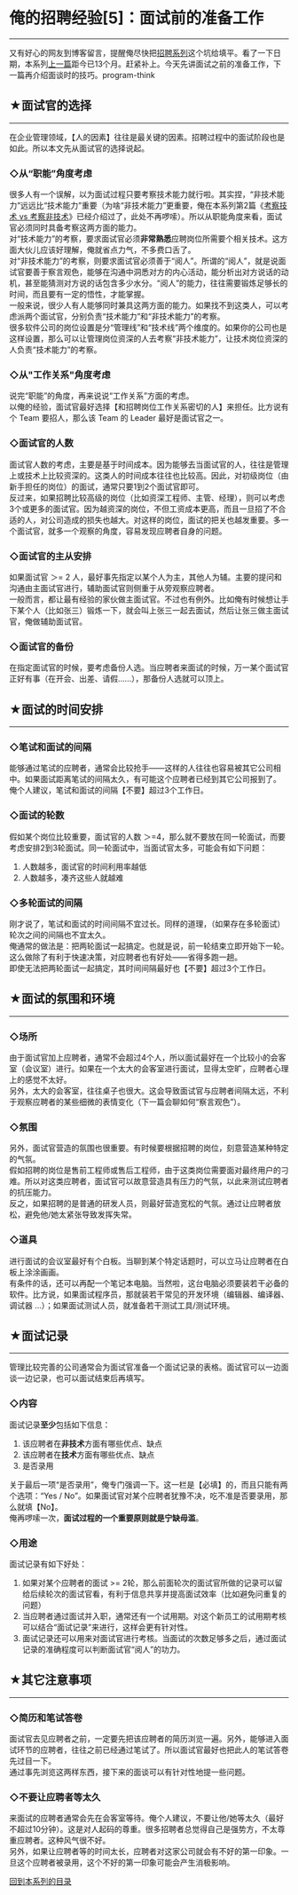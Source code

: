 # 俺的招聘经验[5]：面试前的准备工作 

-----

 又有好心的网友到博客留言，提醒俺尽快把[招聘系列](https://program-think.blogspot.com/2011/03/hiring-experience-0.html)这个坑给填平。看了一下日期，本系列[上一篇](https://program-think.blogspot.com/2011/11/hiring-experience-4.html)距今已13个月。赶紧补上。今天先讲面试之前的准备工作，下一篇再介绍面谈时的技巧。program-think  
   
   
 ## ★面试官的选择
-------

  
 在企业管理领域，【人的因素】往往是最关键的因素。招聘过程中的面试阶段也是如此。所以本文先从面试官的选择说起。  
   
 ### ◇从“职能”角度考虑

  
 很多人有一个误解，以为面试过程只要考察技术能力就行啦。其实捏，“非技术能力”远远比“技术能力”重要（为啥“非技术能力”更重要，俺在本系列第2篇《[考察技术 vs 考察非技术](https://program-think.blogspot.com/2011/03/hiring-experience-2.html)》已经介绍过了，此处不再啰嗦）。所以从职能角度来看，面试官必须同时具备考察这两方面的能力。  
 对“技术能力”的考察，要求面试官必须**非常熟悉**应聘岗位所需要个相关技术。这方面大伙儿应该好理解，俺就省点力气，不多费口舌了。  
 对“非技术能力”的考察，则要求面试官必须善于“阅人”。所谓的“阅人”，就是说面试官要善于察言观色，能够在沟通中洞悉对方的内心活动，能分析出对方说话的动机，甚至能猜测对方说的话包含多少水分。“阅人”的能力，往往需要锻炼足够长的时间，而且要有一定的悟性，才能掌握。  
 一般来说，很少人有人能够同时兼具这两方面的能力。如果找不到这类人，可以考虑派两个面试官，分别负责“技术能力”和“非技术能力”的考察。  
 很多软件公司的岗位设置是分“管理线”和“技术线”两个维度的。如果你的公司也是这样设置，那么可以让管理岗位资深的人去考察“非技术能力”，让技术岗位资深的人负责“技术能力”的考察。  
   
 ### ◇从"工作关系"角度考虑

  
 说完“职能”的角度，再来说说“工作关系”方面的考虑。  
 以俺的经验，面试官最好选择【和招聘岗位工作关系密切的人】来担任。比方说有个 Team 要招人，那么该 Team 的 Leader 最好是面试官之一。  
   
 ### ◇面试官的人数

  
 面试官人数的考虑，主要是基于时间成本。因为能够去当面试官的人，往往是管理上或技术上比较资深的。这类人的时间成本往往也比较高。因此，对初级岗位（由新手担任的岗位）的面试，通常只要1到2个面试官即可。  
 反过来，如果招聘比较高级的岗位（比如资深工程师、主管、经理），则可以考虑3个或更多的面试官。因为越资深的岗位，不但工资成本更高，而且一旦招了不合适的人，对公司造成的损失也越大。对这样的岗位，面试的把关也越发重要。多一个面试官，就多一个观察的角度，容易发现应聘者自身的问题。  
   
 ### ◇面试官的主从安排

  
 如果面试官 ＞= 2 人，最好事先指定以某个人为主，其他人为辅。主要的提问和沟通由主面试官进行，辅助面试官则侧重于从旁观察应聘者。  
 一般而言，都让最有经验的家伙做主面试官。不过也有例外。比如俺有时候想让手下某个人（比如张三）锻炼一下，就会叫上张三一起去面试，然后让张三做主面试官，俺做辅助面试官。  
   
 ### ◇面试官的备份

  
 在指定面试官的时候，要考虑备份人选。当应聘者来面试的时候，万一某个面试官正好有事（在开会、出差、请假......），那备份人选就可以顶上。  
   
   
 ## ★面试的时间安排
--------

  
 ### ◇笔试和面试的间隔

  
 能够通过笔试的应聘者，通常会比较抢手——这样的人往往也容易被其它公司相中。如果面试距离笔试的间隔太久，有可能这个应聘者已经到其它公司报到了。  
 俺个人建议，笔试和面试的间隔【不要】超过3个工作日。  
   
 ### ◇面试的轮数

  
 假如某个岗位比较重要，面试官的人数 ＞=4，那么就不要放在同一轮面试，而要考虑安排2到3轮面试。同一轮面试中，当面试官太多，可能会有如下问题：  
 1. 人数越多，面试官的时间利用率越低  
 2. 人数越多，凑齐这些人就越难  
   
 ### ◇多轮面试的间隔

  
 刚才说了，笔试和面试的时间间隔不宜过长。同样的道理，（如果存在多轮面试）轮次之间的间隔也不宜太久。  
 俺通常的做法是：把两轮面试一起搞定。也就是说，前一轮结束立即开始下一轮。这么做除了有利于快速决策，对应聘者也有好处——省得多跑一趟。  
 即使无法把两轮面试一起搞定，其时间间隔最好也【不要】超过3个工作日。  
   
   
 ## ★面试的氛围和环境
---------

  
 ### ◇场所

  
 由于面试官加上应聘者，通常不会超过4个人，所以面试最好在一个比较小的会客室（会议室）进行。如果在一个太大的会客室进行面试，显得太空旷，应聘者心理上的感觉不太好。  
 另外，太大的会客室，往往桌子也很大。这会导致面试官与应聘者间隔太远，不利于观察应聘者的某些细微的表情变化（下一篇会聊如何“察言观色”）。  
   
 ### ◇氛围

  
 另外，面试官营造的氛围也很重要。有时候要根据招聘的岗位，刻意营造某种特定的气氛。  
 假如招聘的岗位是售前工程师或售后工程师，由于这类岗位需要面对最终用户的刁难。所以对这类应聘者，面试官可以故意营造具有压力的气氛，以此来测试应聘者的抗压能力。  
 反之，如果招聘的是普通的研发人员，则最好营造宽松的气氛。通过让应聘者放松，避免他/她太紧张导致发挥失常。  
   
 ### ◇道具

  
 进行面试的会议室最好有个白板。当聊到某个特定话题时，可以立马让应聘者在白板上涂涂画画。  
 有条件的话，还可以再配一个笔记本电脑。当然啦，这台电脑必须要装若干必备的软件。比方说，如果面试程序员，那就装若干常见的开发环境（编辑器、编译器、调试器 ...）；如果面试测试人员，就准备若干测试工具/测试环境。  
   
   
 ## ★面试记录
-----

  
 管理比较完善的公司通常会为面试官准备一个面试记录的表格。面试官可以一边面谈一边记录，也可以面试结束后再填写。  
   
 ### ◇内容

  
 面试记录**至少**包括如下信息：  
 1. 该应聘者在**非技术**方面有哪些优点、缺点  
 2. 该应聘者在**技术**方面有哪些优点、缺点  
 3. 是否录用  
   
 关于最后一项“是否录用”，俺专门强调一下。这一栏是【必填】的，而且只能有两个选项：“Yes / No”。如果面试官对某个应聘者犹豫不决，吃不准是否要录用，那么就填【No】。  
 俺再啰嗦一次，**面试过程的一个重要原则就是宁缺毋滥**。  
   
 ### ◇用途

  
 面试记录有如下好处：  
 1. 如果对某个应聘者的面试 >= 2轮，那么前面轮次的面试官所做的记录可以留给后续轮次的面试官看，有利于信息共享并提高面试效率（比如避免问重复的问题）  
 2. 当应聘者通过面试并入职，通常还有一个试用期。对这个新员工的试用期考核可以结合“面试记录”来进行，这样会更有针对性。  
 3. 面试记录还可以用来对面试官进行考核。当面试的次数足够多之后，通过面试记录的准确程度可以判断面试官“阅人”的功力。  
   
   
 ## ★其它注意事项
-------

  
 ### ◇简历和笔试答卷

  
 面试官去见应聘者之前，一定要先把该应聘者的简历浏览一遍。另外，能够进入面试环节的应聘者，往往之前已经通过笔试了。所以面试官最好也把此人的笔试答卷先过目一下。  
 通过事先浏览这两样东西，接下来的面谈可以有针对性地提一些问题。  
   
 ### ◇不要让应聘者等太久

  
 来面试的应聘者通常会先在会客室等待。俺个人建议，不要让他/她等太久（最好不超过10分钟）。这是对人起码的尊重。很多招聘者总觉得自己是强势方，不太尊重应聘者。这种风气很不好。  
 另外，如果让应聘者等的时间太长，应聘者对这家公司就会有不好的第一印象。一旦这个应聘者被录用，这个不好的第一印象可能会产生消极影响。  
   
   
 [回到本系列的目录](https://program-think.blogspot.com/2011/03/hiring-experience-0.html#index) 